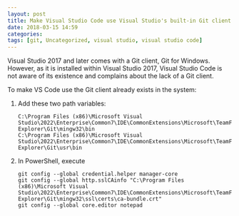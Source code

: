```yaml
---
layout: post
title: Make Visual Studio Code use Visual Studio's built-in Git client
date: 2018-03-15 14:59
categories: 
tags: [git, Uncategorized, visual studio, visual studio code]
---
```


Visual Studio 2017 and later comes with a Git client, Git for Windows. However, as it is installed within Visual Studio 2017, Visual Studio Code is not aware of its existence and complains about the lack of a Git client.

To make VS Code use the Git client already exists in the system:

1. Add these two path variables:

	```
	C:\Program Files (x86)\Microsoft Visual Studio\2022\Enterprise\Common7\IDE\CommonExtensions\Microsoft\TeamFoundation\Team Explorer\Git\mingw32\bin
	C:\Program Files (x86)\Microsoft Visual Studio\2022\Enterprise\Common7\IDE\CommonExtensions\Microsoft\TeamFoundation\Team Explorer\Git\usr\bin
	```

1. In PowerShell, execute 
	```
	git config --global credential.helper manager-core
	git config --global http.sslCAinfo "C:\Program Files (x86)\Microsoft Visual Studio\2022\Enterprise\Common7\IDE\CommonExtensions\Microsoft\TeamFoundation\Team Explorer\Git\mingw32\ssl\certs\ca-bundle.crt"
	git config --global core.editor notepad
	```
